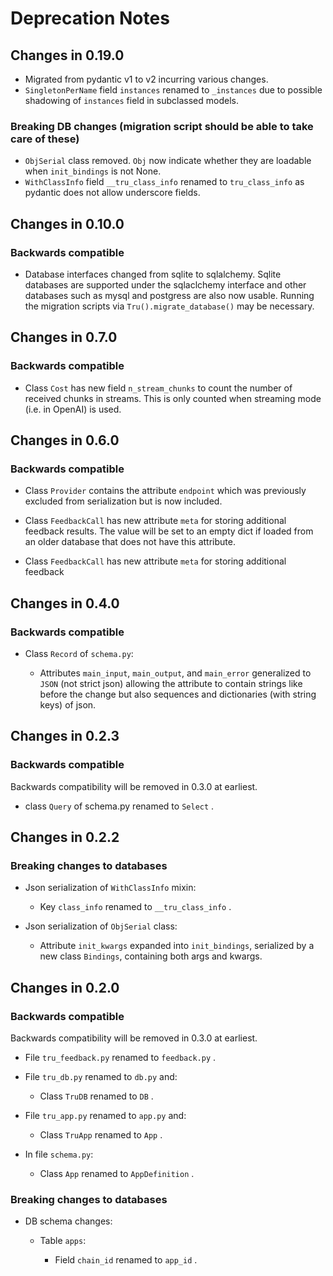 # Deprecation Notes

## Changes in 0.19.0

- Migrated from pydantic v1 to v2 incurring various changes.
- `SingletonPerName` field `instances` renamed to `_instances` due to possible
  shadowing of `instances` field in subclassed models.

### Breaking DB changes (migration script should be able to take care of these)

- `ObjSerial` class removed. `Obj` now indicate whether they are loadable when
  `init_bindings` is not None.
- `WithClassInfo` field `__tru_class_info` renamed to `tru_class_info`
  as pydantic does not allow underscore fields.

## Changes in 0.10.0

### Backwards compatible

- Database interfaces changed from sqlite to sqlalchemy. Sqlite databases are
  supported under the sqlaclchemy interface and other databases such as mysql
  and postgress are also now usable. Running the migration scripts via
  `Tru().migrate_database()` may be necessary.

## Changes in 0.7.0

### Backwards compatible

- Class `Cost` has new field `n_stream_chunks` to count the number of received
  chunks in streams. This is only counted when streaming mode (i.e. in OpenAI)
  is used.

## Changes in 0.6.0

### Backwards compatible

- Class `Provider` contains the attribute `endpoint` which was previously
  excluded from serialization but is now included.

- Class `FeedbackCall` has new attribute `meta` for storing additional feedback
  results. The value will be set to an empty dict if loaded from an older
  database that does not have this attribute.

- Class `FeedbackCall` has new attribute `meta` for storing additional feedback

## Changes in 0.4.0

### Backwards compatible

- Class `Record` of `schema.py`:

    - Attributes `main_input`, `main_output`, and `main_error` generalized to
      `JSON` (not strict json) allowing the attribute to contain strings like
      before the change but also sequences and dictionaries (with string keys)
      of json.

## Changes in 0.2.3

### Backwards compatible

Backwards compatibility will be removed in 0.3.0 at earliest.

- class `Query` of schema.py renamed to `Select` .

## Changes in 0.2.2

### Breaking changes to databases

- Json serialization of `WithClassInfo` mixin:
    - Key `class_info` renamed to `__tru_class_info` .

- Json serialization of `ObjSerial` class:
    - Attribute `init_kwargs` expanded into `init_bindings`, serialized by a new
      class `Bindings`, containing both args and kwargs.

## Changes in 0.2.0

### Backwards compatible

Backwards compatibility will be removed in 0.3.0 at earliest.

- File `tru_feedback.py` renamed to `feedback.py` .

- File `tru_db.py` renamed to `db.py` and:
    - Class `TruDB` renamed to `DB` .

- File `tru_app.py` renamed to `app.py` and:
    - Class `TruApp` renamed to `App` .

- In file `schema.py`:
    - Class `App` renamed to `AppDefinition` .

### Breaking changes to databases

- DB schema changes:

    - Table `apps`: 

        - Field `chain_id` renamed to `app_id` .
